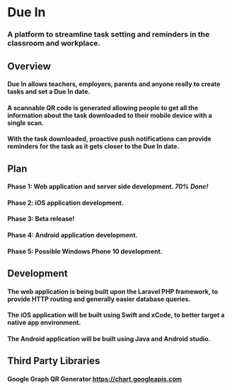 # Due In
### A platform to streamline task setting and reminders in the classroom and workplace.
## Overview
#### Due In allows teachers, employers, parents and anyone really to create tasks and set a Due In date.
#### A scannable QR code is generated allowing people to get all the information about the task downloaded to their mobile device with a single scan.
#### With the task downloaded, proactive push notifications can provide reminders for the task as it gets closer to the Due In date.
## Plan
#### Phase 1: Web application and server side development. *70% Done!*
#### Phase 2: iOS application development.
#### Phase 3: Beta release!
#### Phase 4: Android application development.
#### Phase 5: Possible Windows Phone 10 development.
## Development
#### The web application is being built upon the Laravel PHP framework, to provide HTTP routing and generally easier database queries.
#### The iOS application will be built using Swift and xCode, to better target a native app environment.
#### The Android application will be built using Java and Android studio.
## Third Party Libraries
#### Google Graph QR Generator https://chart.googleapis.com

